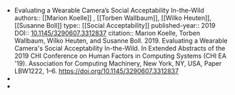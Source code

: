 - Evaluating a Wearable Camera’s Social Acceptability In-the-Wild
  authors:: [[Marion Koelle]] , [[Torben Wallbaum]], [[Wilko Heuten]], [[Susanne Boll]] 
  type:: [[Social Acceptability]] 
  published-year:: 2019
  DOI:: [10.1145/3290607.3312837](https://doi.org/10.1145/3290607.3312837) 
  citation:: Marion Koelle, Torben Wallbaum, Wilko Heuten, and Susanne Boll. 2019. Evaluating a Wearable Camera's Social Acceptability In-the-Wild. In Extended Abstracts of the 2019 CHI Conference on Human Factors in Computing Systems (CHI EA '19). Association for Computing Machinery, New York, NY, USA, Paper LBW1222, 1–6. https://doi.org/10.1145/3290607.3312837
-
-